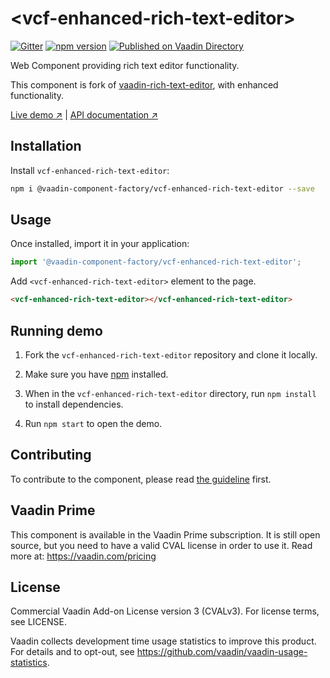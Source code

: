 # &lt;vcf-enhanced-rich-text-editor&gt;

[![Gitter](https://badges.gitter.im/Join%20Chat.svg)](https://gitter.im/vaadin/web-components?utm_source=badge&utm_medium=badge&utm_campaign=pr-badge)
[![npm version](https://badgen.net/npm/v/@vaadin-component-factory/vcf-enhanced-rich-text-editor)](https://www.npmjs.com/package/@vaadin-component-factory/vcf-enhanced-rich-text-editor)
[![Published on Vaadin Directory](https://img.shields.io/badge/Vaadin%20Directory-published-00b4f0.svg)](https://vaadin.com/directory/component/vaadin-component-factoryvcf-enhanced-rich-text-editor)

Web Component providing rich text editor functionality.

This component is fork of [vaadin-rich-text-editor](https://github.com/vaadin/vaadin-rich-text-editor), with enhanced functionality.

[Live demo ↗](https://vcf-enhanced-rich-text-editor.netlify.com)
|
[API documentation ↗](https://vcf-enhanced-rich-text-editor.netlify.com/api/#/elements/Vaadin.VcfEnhancedRichTextEditor)

## Installation

Install `vcf-enhanced-rich-text-editor`:

```sh
npm i @vaadin-component-factory/vcf-enhanced-rich-text-editor --save
```

## Usage

Once installed, import it in your application:

```js
import '@vaadin-component-factory/vcf-enhanced-rich-text-editor';
```

Add `<vcf-enhanced-rich-text-editor>` element to the page.

```html
<vcf-enhanced-rich-text-editor></vcf-enhanced-rich-text-editor>
```

## Running demo

1. Fork the `vcf-enhanced-rich-text-editor` repository and clone it locally.

1. Make sure you have [npm](https://www.npmjs.com/) installed.

1. When in the `vcf-enhanced-rich-text-editor` directory, run `npm install` to install dependencies.

1. Run `npm start` to open the demo.

## Contributing

To contribute to the component, please read [the guideline](https://github.com/vaadin/vaadin-core/blob/master/CONTRIBUTING.md) first.

## Vaadin Prime

This component is available in the Vaadin Prime subscription. It is still open source, but you need to have a valid CVAL license in order to use it. Read more at: https://vaadin.com/pricing

## License

Commercial Vaadin Add-on License version 3 (CVALv3). For license terms, see LICENSE.

Vaadin collects development time usage statistics to improve this product. For details and to opt-out, see https://github.com/vaadin/vaadin-usage-statistics.
